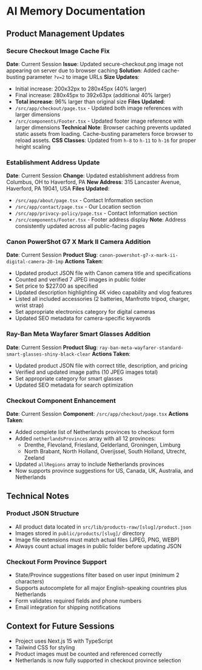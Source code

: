 # AI Memory Documentation

## Product Management Updates

### Secure Checkout Image Cache Fix
**Date**: Current Session
**Issue**: Updated secure-checkout.png image not appearing on server due to browser caching
**Solution**: Added cache-busting parameter `?v=2` to image URLs
**Size Updates**: 
- Initial increase: 200x32px to 280x45px (40% larger)
- Final increase: 280x45px to 392x63px (additional 40% larger)
- **Total increase**: 96% larger than original size
**Files Updated**:
- `/src/app/checkout/page.tsx` - Updated both image references with larger dimensions
- `/src/components/Footer.tsx` - Updated footer image reference with larger dimensions
**Technical Note**: Browser caching prevents updated static assets from loading. Cache-busting parameters force browser to reload assets.
**CSS Classes**: Updated from `h-8` to `h-11` to `h-16` for proper height scaling

### Establishment Address Update
**Date**: Current Session
**Change**: Updated establishment address from Columbus, OH to Haverford, PA
**New Address**: 315 Lancaster Avenue, Haverford, PA 19041, USA
**Files Updated**:
- `/src/app/about/page.tsx` - Contact Information section
- `/src/app/contact/page.tsx` - Our Location section
- `/src/app/privacy-policy/page.tsx` - Contact Information section
- `/src/components/Footer.tsx` - Footer address display
**Note**: Address consistently updated across all public-facing pages

### Canon PowerShot G7 X Mark II Camera Addition
**Date**: Current Session
**Product Slug**: `canon-powershot-g7-x-mark-ii-digital-camera-20-1mp`
**Actions Taken**:
- Updated product JSON file with Canon camera title and specifications
- Counted and verified 7 JPEG images in public folder
- Set price to $227.00 as specified
- Updated description highlighting 4K video capability and vlog features
- Listed all included accessories (2 batteries, Manfrotto tripod, charger, wrist strap)
- Set appropriate electronics category for digital cameras
- Updated SEO metadata for camera-specific keywords

### Ray-Ban Meta Wayfarer Smart Glasses Addition
**Date**: Current Session
**Product Slug**: `ray-ban-meta-wayfarer-standard-smart-glasses-shiny-black-clear`
**Actions Taken**:
- Updated product JSON file with correct title, description, and pricing
- Verified and updated image paths (10 JPEG images total)
- Set appropriate category for smart glasses
- Updated SEO metadata for search optimization

### Checkout Component Enhancement
**Date**: Current Session
**Component**: `/src/app/checkout/page.tsx`
**Actions Taken**:
- Added complete list of Netherlands provinces to checkout form
- Added `netherlandsProvinces` array with all 12 provinces:
  - Drenthe, Flevoland, Friesland, Gelderland, Groningen, Limburg
  - North Brabant, North Holland, Overijssel, South Holland, Utrecht, Zeeland
- Updated `allRegions` array to include Netherlands provinces
- Now supports province suggestions for US, Canada, UK, Australia, and Netherlands

## Technical Notes

### Product JSON Structure
- All product data located in `src/lib/products-raw/[slug]/product.json`
- Images stored in `public/products/[slug]/` directory
- Image file extensions must match actual files (JPEG, PNG, WEBP)
- Always count actual images in public folder before updating JSON

### Checkout Form Province Support
- State/Province suggestions filter based on user input (minimum 2 characters)
- Supports autocomplete for all major English-speaking countries plus Netherlands
- Form validates required fields and phone numbers
- Email integration for shipping notifications

## Context for Future Sessions
- Project uses Next.js 15 with TypeScript
- Tailwind CSS for styling
- Product images must be counted and referenced correctly
- Netherlands is now fully supported in checkout province selection